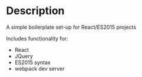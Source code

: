 # Description

A simple boilerplate set-up for React/ES2015 projects

Includes functionality for:
* React
* JQuery
* ES2015 syntax
* webpack dev server

